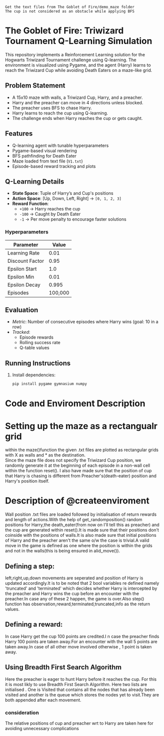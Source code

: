 ``Get the text files from The Goblet of Fire/demo_maze folder``<Br/>
``The cup is not considered as an obstacle while applying BFS``
# The Goblet of Fire: Triwizard Tournament Q-Learning Simulation 
This repository implements a Reinforcement Learning solution for the Hogwarts Triwizard Tournament challenge using Q-learning. The environment is visualized using Pygame, and the agent (Harry) learns to reach the Triwizard Cup while avoiding Death Eaters on a maze-like grid.
## Problem Statement
- A 15x10 maze with walls, a Triwizard Cup, Harry, and a preacher.
- Harry and the preacher can move in 4 directions unless blocked.
- The preacher uses BFS to chase Harry.
- Harry learns to reach the cup using Q-learning.
- The challenge ends when Harry reaches the cup or gets caught.
## Features
- Q-learning agent with tunable hyperparameters
- Pygame-based visual rendering
- BFS pathfinding for Death Eater
- Maze loaded from text file (`V1.txt`)
- Episode-based reward tracking and plots
## Q-Learning Details
- **State Space**: Tuple of Harry’s and Cup's positions
- **Action Space**: [Up, Down, Left, Right] → `[0, 1, 2, 3]`
- **Reward Function**:
  - `+100` → Harry reaches the cup
  - `-100` → Caught by Death Eater
  - `-1` → Per move penalty to encourage faster solutions

### Hyperparameters
| Parameter        | Value       |
|------------------|-------------|
| Learning Rate    | 0.01        |
| Discount Factor  | 0.95        |
| Epsilon Start    | 1.0         |
| Epsilon Min      | 0.01        |
| Epsilon Decay    | 0.995       |
| Episodes         | 100,000     |

## Evaluation
- *Metric*: Number of consecutive episodes where Harry wins (goal: 10 in a row)
- *Tracked*:
  - Episode rewards
  - Rolling success rate
  - Q-table values 
## Running Instructions

1. Install dependencies:
   ```bash
   pip install pygame gymnasium numpy
# Code and Enviroment Description
# Setting up the maze as a rectangualr grid
within the maze()function the given .txt files are plotted as rectangular grids with X as walls and * as the destination. <Br/>
Since the maze file does not specify the Triwizard Cup position, we randomly generate it at the beginning of each episode in a non-wall cell within the function reset(). I also have made sure that the position of cup that Harry is chasing is different from Preacher's(death-eater) position and Harry's position itself.
# Description of @createenviroment
Wall position .txt files are loaded followed by initialisation of return rewards and length of actions.With the help of get_randomposition() random positions for Harry,the death_eater(from now on I'll tell this as preacher) and the cup are generated within reset().It is made sure that their positions don't coinside with the positions of walls.It is also made sure that initial positions of Harry and the preacher aren't the same o/w the case is trivial.A valid move in the game is defined as one where the position is within the grids and not in the walls(this is being ensured in alid_move()).
## Defining a step:
left,right,up,down movements are seperated and position of Harry is updated accordingly.It is to be noted that 2 bool variables re defined namely 'truncated' and 'terminated' which decides whether Harry is intercepted by the preacher and Harry wins the cup before an encounter with the preacher.In case any of these 2 happen, the game is over.Also step()
function has observation,reward,terminated,truncated,info as the return values.
## Defining a reward:
In case Harry get the cup 100 points are credited.I n case the preacher finds Harry 100 points are taken away.For an encounter with the wall 5 points are taken away.In case of all other move involved otherwise , 1 point is taken away.
## Using Breadth First Search Algorithm 
Here the preacher is eager to hunt Harry before it reaches the cup. For this it is most likly to use Breadth First Search Algorithm. Here two lists are initialised . One is Visited that contains all the nodes that has already been visited and another is the queue which stores the nodes yet to visit.They are both appended after each movement.
### consideration
The relative positions of cup and preacher wrt to Harry are taken here for avoiding unnecessary complications

